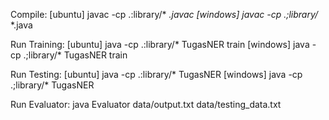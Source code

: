Compile:
[ubuntu]	javac -cp .:library/* *.javac
[windows]	javac -cp .;library/* *.java

Run Training:
[ubuntu]	java -cp .:library/* TugasNER train
[windows]	java -cp .;library/* TugasNER train

Run Testing:
[ubuntu]	java -cp .:library/* TugasNER
[windows]	java -cp .;library/* TugasNER

Run Evaluator:
java Evaluator data/output.txt data/testing_data.txt